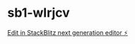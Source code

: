 # sb1-wlrjcv

[Edit in StackBlitz next generation editor ⚡️](https://stackblitz.com/~/github.com/webabcir/sb1-wlrjcv)